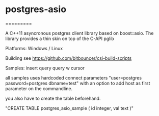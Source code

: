 # postgres-asio
=========

A C++11 asyncronous postgres client library based on boost::asio. The library provides a thin skin on top of the C-API pglib


Platforms: Windows / Linux

Building
see
https://github.com/bitbouncer/csi-build-scripts


Samples:
insert
query
query w cursor

all samples uses hardcoded connect parameters "user=postgres password=postgres dbname=test" with an option to add host as first parameter on the commandline.

you also have to create the table beforehand.

"CREATE TABLE postgres_asio_sample  ( id integer, val text )"

